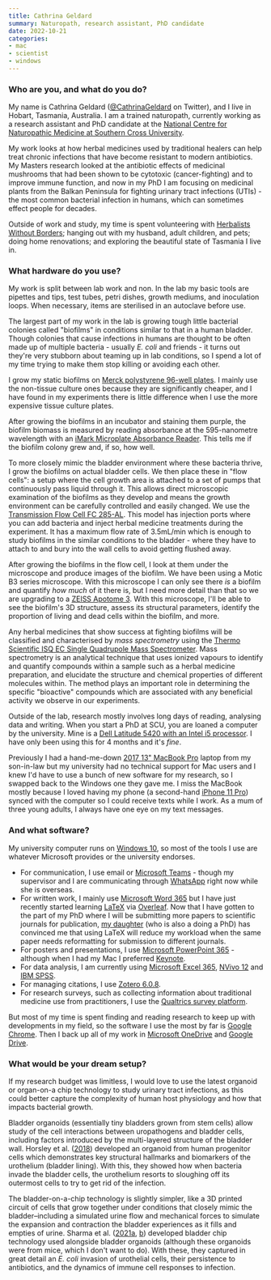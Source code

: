 ```yaml
---
title: Cathrina Geldard
summary: Naturopath, research assistant, PhD candidate
date: 2022-10-21
categories:
- mac
- scientist
- windows
---
```


### Who are you, and what do you do?

My name is Cathrina Geldard ([@CathrinaGeldard](https://twitter.com/cathrinageldard "Cathrina's Twitter account.") on Twitter), and I live in Hobart, Tasmania, Australia. I am a trained naturopath, currently working as a research assistant and PhD candidate at the [National Centre for Naturopathic Medicine at Southern Cross University](https://www.scu.edu.au/national-centre-for-naturopathic-medicine/ "The website for the Southern Cross University's Naturopathic Medicine department.").

My work looks at how herbal medicines used by traditional healers can help treat chronic infections that have become resistant to modern antibiotics. My Masters research looked at the antibiotic effects of medicinal mushrooms that had been shown to be cytotoxic (cancer-fighting) and to improve immune function, and now in my PhD I am focusing on medicinal plants from the Balkan Peninsula for fighting urinary tract infections (UTIs) - the most common bacterial infection in humans, which can sometimes effect people for decades.

Outside of work and study, my time is spent volunteering with [Herbalists Without Borders](https://www.facebook.com/hobartherbalistswithoutborders/ "A Facebook group for herbalists in Tasmania."); hanging out with my husband, adult children, and pets; doing home renovations; and exploring the beautiful state of Tasmania I live in.

### What hardware do you use?

My work is split between lab work and non. In the lab my basic tools are pipettes and tips, test tubes, petri dishes, growth mediums, and inoculation loops. When necessary, items are sterilised in an autoclave before use.

The largest part of my work in the lab is growing tough little bacterial colonies called "biofilms" in conditions similar to that in a human bladder. Though colonies that cause infections in humans are thought to be often made up of multiple bacteria - usually *E. coli* and friends - it turns out they're very stubborn about teaming up in lab conditions, so I spend a lot of my time trying to make them stop killing or avoiding each other.

I grow my static biofilms on [Merck polystyrene 96-well plates][cls3788]. I mainly use the non-tissue culture ones because they are significantly cheaper, and I have found in my experiments there is little difference when I use the more expensive tissue culture plates.

After growing the biofilms in an incubator and staining them purple, the biofilm biomass is measured by reading absorbance at the 595-nanometre wavelength with an [iMark Microplate Absorbance Reader][imark]. This tells me if the biofilm colony grew and, if so, how well.

To more closely mimic the bladder environment where these bacteria thrive, I grow the biofilms on actual bladder cells. We then place these in "flow cells": a setup where the cell growth area is attached to a set of pumps that continuously pass liquid through it. This allows direct microscopic examination of the biofilms as they develop and means the growth environment can be carefully controlled and easily changed. We use the [Transmission Flow Cell FC 285-AL][fc-285-al]. This model has injection ports where you can add bacteria and inject herbal medicine treatments during the experiment. It has a maximum flow rate of 3.5mL/min which is enough to study biofilms in the similar conditions to the bladder - where they have to attach to and bury into the wall cells to avoid getting flushed away.

After growing the biofilms in the flow cell, I look at them under the microscope and produce images of the biofilm. We have been using a Motic B3 series microscope. With this microscope I can only see there *is* a biofilm and quantify *how much* of it there is, but I need more detail than that so we are upgrading to a [ZEISS Apotome 3][apotome-3]. With this microscope, I'll be able to see the biofilm's 3D structure, assess its structural parameters, identify the proportion of living and dead cells within the biofilm, and more.

Any herbal medicines that show success at fighting biofilms will be classified and characterised by *mass spectrometry* using the [Thermo Scientific ISQ EC Single Quadrupole Mass Spectrometer][isqec000ic]. Mass spectrometry is an analytical technique that uses ionized vapours to identify and quantify compounds within a sample such as a herbal medicine preparation, and elucidate the structure and chemical properties of different molecules within. The method plays an important role in determining the specific "bioactive" compounds which are associated with any beneficial activity we observe in our experiments.

Outside of the lab, research mostly involves long days of reading, analysing data and writing. When you start a PhD at SCU, you are loaned a computer by the university. Mine is a [Dell Latitude 5420 with an Intel i5 processor][latitude-5420]. I have only been using this for 4 months and it's *fine*.

Previously I had a hand-me-down [2017 13" MacBook Pro][macbook-pro] laptop from my son-in-law but my university had no technical support for Mac users and I knew I'd have to use a bunch of new software for my research, so I swapped back to the Windows one they gave me. I miss the MacBook mostly because I loved having my phone (a second-hand [iPhone 11 Pro][iphone-11-pro]) synced with the computer so I could receive texts while I work. As a mum of three young adults, I always have one eye on my text messages.

### And what software?

My university computer runs on [Windows 10][windows-10], so most of the tools I use are whatever Microsoft provides or the university endorses.

* For communication, I use email or [Microsoft Teams][teams] - though my supervisor and I are communicating through [WhatsApp][] right now while she is overseas.
* For written work, I mainly use [Microsoft Word 365][word] but I have just recently started learning [LaTeX][] via [Overleaf][]. Now that I have gotten to the part of my PhD where I will be submitting more papers to scientific journals for publication, [my daughter](https://usesthis.com/interviews/mars.buttfield-addison/ "Mars' Uses This interview.") (who is also a doing a PhD) has convinced me that using LaTeX will reduce my workload when the same paper needs reformatting for submission to different journals.
* For posters and presentations, I use [Microsoft PowerPoint 365][powerpoint] - although when I had my Mac I preferred [Keynote][keynote].
* For data analysis, I am currently using [Microsoft Excel 365][excel], [NVivo 12][nvivo] and [IBM SPSS][spss-statistics].
* For managing citations, I use [Zotero 6.0.8][zotero].
* For research surveys, such as collecting information about traditional medicine use from practitioners, I use the [Qualtrics survey platform][qualtrics].

But most of my time is spent finding and reading research to keep up with developments in my field, so the software I use the most by far is [Google Chrome][chrome]. Then I back up all of my work in [Microsoft OneDrive][onedrive] and [Google Drive][google-drive].

### What would be your dream setup?

If my research budget was limitless, I would love to use the latest organoid or organ-on-a chip technology to study urinary tract infections, as this could better capture the complexity of human host physiology and how that impacts bacterial growth.

Bladder organoids (essentially tiny bladders grown from stem cells) allow study of the cell interactions between uropathogens and bladder cells, including factors introduced by the multi-layered structure of the bladder wall. Horsley et al. ([2018](https://www.ncbi.nlm.nih.gov/pmc/articles/PMC5775255/ "A study about human urothelial organoids.")) developed an organoid from human progenitor cells which demonstrates key structural hallmarks and biomarkers of the urothelium (bladder lining). With this, they showed how when bacteria invade the bladder cells, the urothelium resorts to sloughing off its outermost cells to try to get rid of the infection.

The bladder-on-a-chip technology is slightly simpler, like a 3D printed circuit of cells that grow together under conditions that closely mimic the bladder–including a simulated urine flow and mechanical forces to simulate the expansion and contraction the bladder experiences as it fills and empties of urine. Sharma et al. ([2021a](https://pubmed.ncbi.nlm.nih.gov/34219648/ "A study about bacterial communities in human bladder-chip models."), [b](https://pubmed.ncbi.nlm.nih.gov/34289360/ "A study about bacterial protection regarding organoid models.")) developed bladder chip technology used alongside bladder organoids (although these organoids were from mice, which I don't want to do). With these, they captured in great detail an *E. coli* invasion of urothelial cells, their persistence to antibiotics, and the dynamics of immune cell responses to infection.

[apotome-3]: https://www.zeiss.com/microscopy/en/products/light-microscopes/widefield-microscopes/apotome-3.html "A microscope."
[chrome]: https://www.google.com/intl/en/chrome/ "A WebKit-based browser, where each tab runs in its own thread."
[cls3788]: http://web.archive.org/web/20230706201622/https://www.sigmaaldrich.com/AU/en/product/sigma/cls3788 "A polystyrene microplate."
[excel]: https://www.microsoft.com/en-us/microsoft-365/excel "A spreadsheet application."
[fc-285-al]: https://biofilms.biz/products/microscopy-flow-cells/transmission-flow-cells/ "Transmission flow cells."
[google-drive]: http://web.archive.org/web/20220127131904/https://accounts.google.com/ServiceLogin?service=wise "A cloud storage service."
[imark]: https://commerce.bio-rad.com/en-au/product/imark-microplate-absorbance-reader "A microplate absorbance reader."
[iphone-11-pro]: https://en.wikipedia.org/wiki/IPhone_11_Pro "A 5.8 inch iOS phone."
[isqec000ic]: https://www.thermofisher.com/order/catalog/product/ISQEC000IC "A mass spectrometer."
[keynote]: https://www.apple.com/keynote/ "Presentation software for the Mac."
[latex]: https://www.latex-project.org/ "Typesetting software."
[latitude-5420]: http://web.archive.org/web/20221129124122/https://www.dell.com/en-us/shop/business-laptops-ultrabooks-and-tablets/latitude-5420-business-laptop/spd/latitude-5420-laptop "A 14 inch PC laptop."
[macbook-pro]: https://www.apple.com/macbook-pro/ "A laptop."
[nvivo]: https://lumivero.com/products/ "Unstructured data analysis software."
[onedrive]: http://web.archive.org/web/20221209065254/https://onedrive.live.com/pagenotfounderror "An online file storage service."
[overleaf]: https://www.overleaf.com/ "A web-based LaTeX editor."
[powerpoint]: https://www.microsoft.com/en-us/microsoft-365/powerpoint "Presentation software."
[qualtrics]: https://www.qualtrics.com/ "An insight and survey service."
[spss-statistics]: https://www.ibm.com/products "Statistics analysis software."
[teams]: https://www.microsoft.com/en-us/microsoft-teams/group-chat-software "A team collaboration service."
[whatsapp]: https://www.whatsapp.com/ "A messaging service."
[windows-10]: https://en.wikipedia.org/wiki/Windows_10 "An operating system."
[word]: https://www.microsoft.com/en-us/microsoft-365/word "A document editor."
[zotero]: https://www.zotero.org/ "A research tool."
